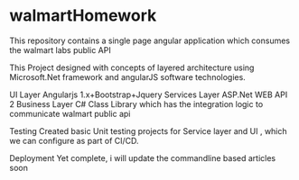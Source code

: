 # walmartHomework
This repository contains a single page angular application which consumes the walmart labs public API

This Project designed with concepts of layered architecture using Microsoft.Net framework and angularJS software technologies.

UI Layer 
 Angularjs 1.x+Bootstrap+Jquery
 Services Layer
 ASP.Net WEB API 2
 Business Layer 
 C# Class Library which has the integration logic to communicate walmart public api
 
 Testing
 Created basic Unit testing projects for Service layer and UI , which we can configure as part of CI/CD.
 
 Deployment
 Yet complete, i will update the commandline based articles soon
